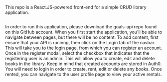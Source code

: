 ﻿This repo is a React.JS-powered front-end for a simple CRUD library application. 
## 
In order to run this application, please download the goals-api repo found on this GitHub account. 
When you first start the application,  you'll be able to navigate between pages, but there will be no content.
To add content, first ensure that your API is runinng, then click on the Login tab of the navbar. This will take you to the login page, from which you can register an account. Once in the register modal, select the checkbox that indicates that the registering user is an admin. This will allow you to create, edit and delete books in the library. Keep in mind that created accounts are stored in Auth0. You will need to login in order to create, rent,  edit or delete any books. Once rented, you can navigate to the user profile page to view your active rentals. 